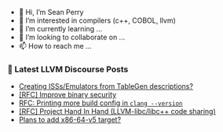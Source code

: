 - 👋 Hi, I’m Sean Perry
- 👀 I’m interested in compilers (c++, COBOL, llvm)
- 🌱 I’m currently learning ...
- 💞️ I’m looking to collaborate on ...
- 📫 How to reach me ...

<!---
s66perry/s66perry is a ✨ special ✨ repository because its `README.md` (this file) appears on your GitHub profile.
You can click the Preview link to take a look at your changes.
--->
### 📕 Latest LLVM Discourse Posts

<!-- DISCOURSE-LLVM:START -->
- [Creating ISSs/Emulators from TableGen descriptions?](https://discourse.llvm.org/t/creating-isss-emulators-from-tablegen-descriptions/78134#post_1)
- [[RFC] Improve binary security](https://discourse.llvm.org/t/rfc-improve-binary-security/78121#post_12)
- [RFC: Printing more build config in `clang --version`](https://discourse.llvm.org/t/rfc-printing-more-build-config-in-clang-version/78112#post_9)
- [[RFC] Project Hand In Hand &lpar;LLVM-libc/libc++ code sharing&rpar;](https://discourse.llvm.org/t/rfc-project-hand-in-hand-llvm-libc-libc-code-sharing/77701#post_11)
- [Plans to add x86-64-v5 target?](https://discourse.llvm.org/t/plans-to-add-x86-64-v5-target/78126#post_2)
<!-- DISCOURSE-LLVM:END -->
